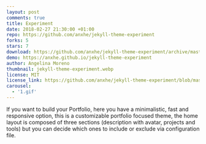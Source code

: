 ```yaml
---
layout: post
comments: true
title: Experiment
date: 2018-02-27 21:30:00 +01:00
repo: https://github.com/anxhe/jekyll-theme-experiment
forks: 5
stars: 7
download: https://github.com/anxhe/jekyll-theme-experiment/archive/master.zip
demo: https://anxhe.github.io/jekyll-theme-experiment
author: Angelina Moreno
thumbnail: jekyll-theme-experiment.webp
license: MIT
license_link: https://github.com/anxhe/jekyll-theme-experiment/blob/master/LICENSE.txt
carousel:
  - '1.gif'
---
```


If you want to build your Portfolio, here you have a minimalistic, fast and responsive option, this is a customizable portfolio focused theme, the home layout is composed of three sections (description with avatar, projects and tools) but you can decide which ones to include or exclude via configuration file.
